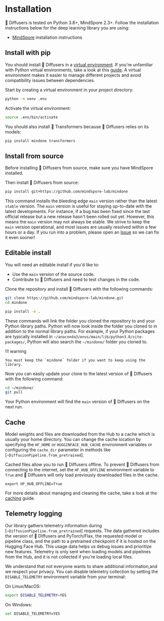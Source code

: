 <!--Copyright 2024 The HuggingFace Team. All rights reserved.

Licensed under the Apache License, Version 2.0 (the "License"); you may not use this file except in compliance with
the License. You may obtain a copy of the License at

http://www.apache.org/licenses/LICENSE-2.0

Unless required by applicable law or agreed to in writing, software distributed under the License is distributed on
an "AS IS" BASIS, WITHOUT WARRANTIES OR CONDITIONS OF ANY KIND, either express or implied. See the License for the
specific language governing permissions and limitations under the License.
-->

# Installation

🤗 Diffusers is tested on Python 3.8+, MindSpore 2.3+. Follow the installation instructions below for the deep learning library you are using:

- [MindSpore](https://www.mindspore.cn/install) installation instructions

## Install with pip

You should install 🤗 Diffusers in a [virtual environment](https://docs.python.org/3/library/venv.html).
If you're unfamiliar with Python virtual environments, take a look at this [guide](https://packaging.python.org/guides/installing-using-pip-and-virtual-environments/).
A virtual environment makes it easier to manage different projects and avoid compatibility issues between dependencies.

Start by creating a virtual environment in your project directory:

```bash
python -m venv .env
```

Activate the virtual environment:

```bash
source .env/bin/activate
```

You should also install 🤗 Transformers because 🤗 Diffusers relies on its models:

```bash
pip install mindone transformers
```

## Install from source

Before installing 🤗 Diffusers from source, make sure you have MindSpore installed.

Then install 🤗 Diffusers from source:

```bash
pip install git+https://github.com/mindspore-lab/mindone
```

This command installs the bleeding edge `main` version rather than the latest `stable` version.
The `main` version is useful for staying up-to-date with the latest developments.
For instance, if a bug has been fixed since the last official release but a new release hasn't been rolled out yet.
However, this means the `main` version may not always be stable.
We strive to keep the `main` version operational, and most issues are usually resolved within a few hours or a day.
If you run into a problem, please open an [Issue](https://github.com/mindspore-lab/mindone/issues/new/choose) so we can fix it even sooner!

## Editable install

You will need an editable install if you'd like to:

* Use the `main` version of the source code.
* Contribute to 🤗 Diffusers and need to test changes in the code.

Clone the repository and install 🤗 Diffusers with the following commands:

```bash
git clone https://github.com/mindspore-lab/mindone.git
cd mindone
```

```bash
pip install -e .
```

These commands will link the folder you cloned the repository to and your Python library paths.
Python will now look inside the folder you cloned to in addition to the normal library paths.
For example, if your Python packages are typically installed in `~/anaconda3/envs/main/lib/python3.8/site-packages/`, Python will also search the `~/mindone/` folder you cloned to.

!!! warning

    You must keep the `mindone` folder if you want to keep using the library.


Now you can easily update your clone to the latest version of 🤗 Diffusers with the following command:

```bash
cd ~/mindone/
git pull
```

Your Python environment will find the `main` version of 🤗 Diffusers on the next run.

## Cache

Model weights and files are downloaded from the Hub to a cache which is usually your home directory. You can change the cache location by specifying the `HF_HOME` or `HUGGINFACE_HUB_CACHE` environment variables or configuring the `cache_dir` parameter in methods like [`~DiffusionPipeline.from_pretrained`].

Cached files allow you to run 🤗 Diffusers offline. To prevent 🤗 Diffusers from connecting to the internet, set the `HF_HUB_OFFLINE` environment variable to `True` and 🤗 Diffusers will only load previously downloaded files in the cache.

```shell
export HF_HUB_OFFLINE=True
```

For more details about managing and cleaning the cache, take a look at the [caching](https://huggingface.co/docs/huggingface_hub/guides/manage-cache) guide.

## Telemetry logging

Our library gathers telemetry information during [`~DiffusionPipeline.from_pretrained`] requests.
The data gathered includes the version of 🤗 Diffusers and PyTorch/Flax, the requested model or pipeline class,
and the path to a pretrained checkpoint if it is hosted on the Hugging Face Hub.
This usage data helps us debug issues and prioritize new features.
Telemetry is only sent when loading models and pipelines from the Hub,
and it is not collected if you're loading local files.

We understand that not everyone wants to share additional information,and we respect your privacy.
You can disable telemetry collection by setting the `DISABLE_TELEMETRY` environment variable from your terminal:

On Linux/MacOS:
```bash
export DISABLE_TELEMETRY=YES
```

On Windows:
```bash
set DISABLE_TELEMETRY=YES
```

